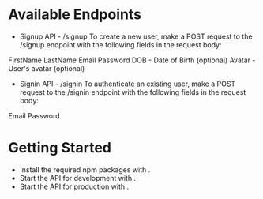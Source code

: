 # Available Endpoints
- Signup API - /signup
To create a new user, make a POST request to the /signup endpoint with the following fields in the request body:

FirstName
LastName
Email
Password
DOB - Date of Birth (optional)
Avatar - User's avatar (optional)

- Signin API - /signin
To authenticate an existing user, make a POST request to the /signin endpoint with the following fields in the request body:

Email
Password

# Getting Started
- Install the required npm packages with <npm install>.
- Start the API for development with <npm start>.
- Start the API for production with <npm run start:production>.

